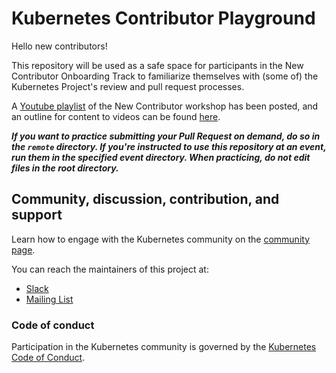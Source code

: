 # Kubernetes Contributor Playground

Hello new contributors!

This repository will be used as a safe space for participants in the New Contributor Onboarding Track to familiarize themselves with (some of) the Kubernetes Project's review and pull request processes.

A [Youtube playlist](https://www.youtube.com/playlist?list=PL69nYSiGNLP3M5X7stuD7N4r3uP2PZQUx) of the New Contributor workshop has been posted, and an outline for content to videos can be found [here](http://git.k8s.io/community/events/2018/05-contributor-summit).

_**If you want to practice submitting your Pull Request on demand, do so in the `remote` directory. If you're instructed to use this repository at an event, run them in the specified event directory. When practicing, do not edit files in the root directory.**_

## Community, discussion, contribution, and support

Learn how to engage with the Kubernetes community on the [community page](http://kubernetes.io/community/).

You can reach the maintainers of this project at:

- [Slack](http://slack.k8s.io/)
- [Mailing List](https://groups.google.com/forum/#!forum/kubernetes-dev)

### Code of conduct

Participation in the Kubernetes community is governed by the [Kubernetes Code of Conduct](code-of-conduct.md).

[owners]: https://git.k8s.io/community/contributors/guide/owners.md
